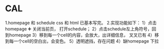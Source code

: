 # CAL


1.homepage 和  schedule css 和 html 已基本写完。
2.实现功能如下：
1）点击homepage ➕ 关闭当前页， 打开schedule；
2）点击schedule左上角符号，回到homepage
3）移到每一个cell的内容，会放大，出详细信息， 叉叉已有
4）移到每一个cell的空白出，会变色。
5）透明遮挡，存在问题
4）缺homepage 下拉
